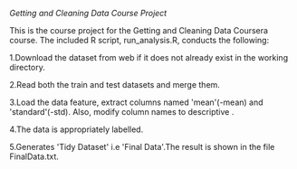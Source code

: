 *Getting and Cleaning Data Course Project*

This is the course project for the Getting and Cleaning Data Coursera course.
The included R script, run_analysis.R, conducts the following:

1.Download the dataset from web if it does not already exist in the working directory.

2.Read both the train and test datasets and merge them.

3.Load the data feature, extract columns named 'mean'(-mean) and 'standard'(-std). Also, modify column names to descriptive . 

4.The data is appropriately labelled.

5.Generates 'Tidy Dataset' i.e 'Final Data'.The result is shown in the file FinalData.txt.

